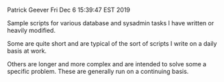 Patrick Geever
Fri Dec  6 15:39:47 EST 2019

Sample scripts for various database and sysadmin tasks I have written or heavily modified.

Some are quite short and are typical of the sort of scripts I write on a daily basis at work.

Others are longer and more complex and are intended to solve some a specific problem. These are generally run on a continuing basis.


